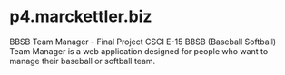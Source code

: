 p4.marckettler.biz
==================

BBSB Team Manager - Final Project CSCI E-15
BBSB (Baseball Softball) Team Manager is a web application designed for people who want to manage their baseball or softball team.